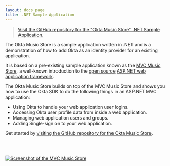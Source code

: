 ```yaml
---
layout: docs_page
title: .NET Sample Application
---
```


> <i class="fa fa-github"></i> [Visit the GitHub repository for the "Okta Music Store" .NET Sample Application.](https://github.com/okta/okta-music-store)

The Okta Music Store is a sample application written in .NET and is a demonstration of how to add Okta as an identity provider for an existing application. 

It is based on a pre-existing sample application known as the [MVC Music Store](https://mvcmusicstore.codeplex.com/), a well-known
introduction to the [open source](https://www.asp.net/open-source) [ASP.NET web application framework](https://www.asp.net/).

The Okta Music Store builds on top of the MVC Music Store and shows you how to use the Okta SDK to do the following things in an ASP.NET MVC application:

- Using Okta to handle your web application user logins.
- Accessing Okta user profile data from inside a web application.
- Managing web application users and groups.
- Adding Single-sign on to your web application.

Get started by [visiting the GitHub repository for the Okta Music Store](https://github.com/okta/okta-music-store).

<br/>
<br/>

[![Screenshot of the MVC Music Store](/assets/img/mvc_music_store.png "The front page of the MVC Music Store")](https://github.com/okta/okta-music-store)
